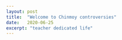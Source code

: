 ```yaml
---
layout: post
title:  "Welcome to Chinmoy controversies"
date:   2020-06-25
excerpt: "teacher dedicated life"
---
```

